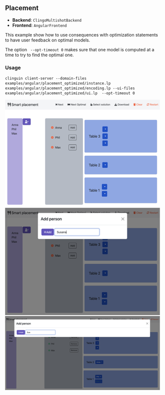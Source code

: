 ## Placement

- **Backend**:   `ClingoMultishotBackend`
- **Frontend**:   `AngularFrontend`

This example show how to use consequences with optimization statements to have user feedback on optimal models.

The option ` --opt-timeout 0` makes sure that one model is computed at a time to try to find the optimal one.

### Usage

```
clinguin client-server --domain-files examples/angular/placement_optimized/instance.lp examples/angular/placement_optimized/encoding.lp --ui-files examples/angular/placement_optimized/ui.lp  --opt-timeout 0
```

![](out1.png)
![](out2.png)
![](out3.png)
